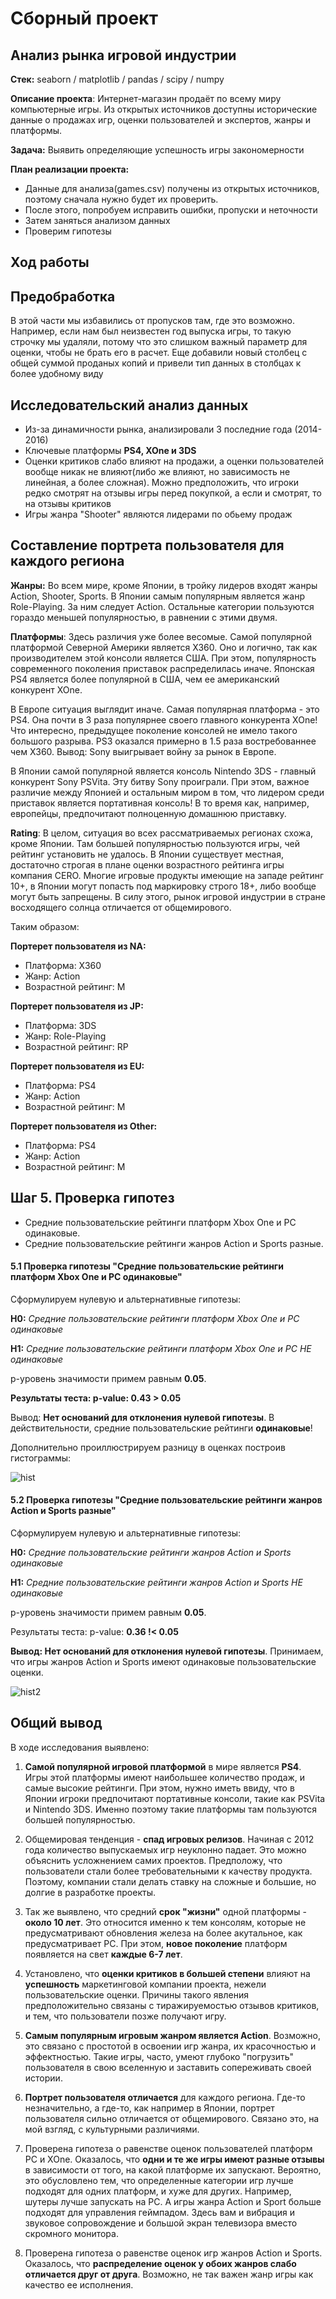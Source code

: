 # Сборный проект
## Анализ рынка игровой индустрии

**Стек:** seaborn / matplotlib / pandas / scipy / numpy

**Описание проекта**: Интернет-магазин продаёт по всему миру компьютерные игры. Из открытых источников доступны исторические данные о продажах игр, оценки пользователей и экспертов, жанры и платформы. 

**Задача:** Выявить определяющие успешность игры закономерности

**План реализации проекта:**
 * Данные для анализа(games.csv) получены из открытых источников, поэтому сначала нужно будет их проверить.
 * После этого, попробуем исправить ошибки, пропуски и неточности
 * Затем заняться анализом данных
 * Проверим гипотезы

## Ход работы

## Предобработка
В этой части мы избавились от пропусков там, где это возможно. Например, если нам был неизвестен год выпуска игры, то такую строчку мы удаляли, потому что это слишком важный параметр для оценки, чтобы не брать его в расчет. Еще добавили новый столбец с общей суммой проданых копий и привели тип данных в столбцах к более удобному виду

## Исследовательский анализ данных

 * Из-за динамичности рынка, анализировали 3 последние года (2014-2016)
 * Ключевые платформы **PS4, XOne и 3DS**
 * Оценки критиков слабо влияют на продажи, а оценки пользователей вообще никак не влияют(либо же влияют, но зависимость не линейная, а более сложная). Можно предположить, что игроки редко смотрят на отзывы игры перед покупкой, а если и смотрят, то на отзывы критиков
 * Игры жанра "Shooter" являются лидерами по обьему продаж

## Составление портрета пользователя для каждого региона

**Жанры:** Во всем мире, кроме Японии, в тройку лидеров входят жанры Action, Shooter, Sports. 
В Японии самым популярным является жанр Role-Playing. За ним следует Action. Остальные категории пользуются гораздо меньшей популярностью, в равнении с этими двумя.

**Платформы**: Здесь различия уже более весомые. Самой популярной платформой Северной Америки является X360. Оно и логично, так как производителем этой консоли является США. При этом, популярность современного поколения приставок распределилась иначе. Японская PS4 является более популярной в США, чем ее американский конкурент XOne.

В Европе ситуация выглядит иначе. Самая популярная платформа - это PS4. Она почти в 3 раза популярнее своего главного конкурента XOne! Что интересно, предыдущее поколение консолей не имело такого большого разрыва. PS3 оказался примерно в 1.5 раза востребованнее чем X360. Вывод: Sony выигрывает войну за рынок в Европе.

В Японии самой популярной является консоль Nintendo 3DS - главный конкурент Sony PSVita. Эту битву Sony проиграли. При этом, важное различие между Японией и остальным миром в том, что лидером среди приставок является портативная консоль! В то время как, например, европейцы, предпочитают полноценную домашнюю приставку. 



**Rating**: В целом, ситуация во всех рассматриваемых регионах схожа, кроме Японии. Там большей популярностью пользуются игры, чей рейтинг установить не удалось. В Японии существует местная, достаточно строгая в плане оценки возрастного рейтинга игры компания CERO. Многие игровые продукты имеющие на западе рейтинг 10+, в Японии могут попасть под маркировку строго 18+, либо вообще могут быть запрещены. В силу этого, рынок игровой индустрии в стране восходящего солнца отличается от общемирового. 

Таким образом: 

**Портерет пользователя из NA:**
- Платформа: X360
- Жанр: Action
- Возрастной рейтинг: M

**Портерет пользователя из JP:**
- Платформа: 3DS
- Жанр: Role-Playing
- Возрастной рейтинг: RP

**Портерет пользователя из EU:**
- Платформа: PS4
- Жанр: Action
- Возрастной рейтинг: M

**Портерет пользователя из Other:**
- Платформа: PS4
- Жанр: Action
- Возрастной рейтинг: M

## Шаг 5. Проверка гипотез

- Средние пользовательские рейтинги платформ Xbox One и PC одинаковые.
- Средние пользовательские рейтинги жанров Action и Sports разные.

#### 5.1 Проверка гипотезы "Средние пользовательские рейтинги платформ Xbox One и PC одинаковые"

Сформулируем нулевую и альтернативные гипотезы:

**Н0:** *Средние пользовательские рейтинги платформ Xbox One и PC одинаковые*

**Н1:** *Средние пользовательские рейтинги платформ Xbox One и PC НЕ одинаковые*

p-уровень значимости примем равным **0.05**.

**Результаты теста: p-value: 0.43 > 0.05**

Вывод: **Нет оснований для отклонения нулевой гипотезы**. В действительности, средние пользовательские рейтинги **одинаковые**!

Дополнительно проиллюстрируем разницу в оценках построив гистограммы:

![hist](pics/hist1.png)

#### 5.2 Проверка гипотезы "Средние пользовательские рейтинги жанров Action и Sports разные"

Сформулируем нулевую и альтернативные гипотезы:

**Н0:** *Средние пользовательские рейтинги жанров Action и Sports одинаковые*

**Н1:** *Средние пользовательские рейтинги жанров Action и Sports НЕ одинаковые*

p-уровень значимости примем равным **0.05**.

Результаты теста: p-value: **0.36 !< 0.05**

**Вывод: Нет оснований для отклонения нулевой гипотезы**. Принимаем, что игры жанров Action и Sports имеют одинаковые пользовательские оценки.

![hist2](pics/hist2.png)

## Общий вывод

В ходе исследования выявлено: 
    
1. **Самой популярной игровой платформой** в мире является **PS4**. Игры этой платформы имеют наибольшее количество продаж, и самые высокие рейтинги. При этом, нужно иметь ввиду, что в Японии игроки предпочитают портативные консоли, такие как PSVita и Nintendo 3DS. Именно поэтому такие платформы там пользуются большей популярностью.

2. Общемировая тенденция - **спад игровых релизов**. Начиная с 2012 года количество выпускаемых игр неуклонно падает. Это можно объяснить усложнением самих проектов. Предположу, что пользователи стали более требовательными к качеству продукта. Поэтому, компании стали делать ставку на сложные и большие, но долгие в разработке проекты.

3. Так же выявлено, что средний **срок "жизни"** одной платформы - **около 10 лет**. Это относится именно к тем консолям, которые не предусматривают обновления железа на более акутальное, как предусматривает PC. При этом, **новое поколение** платформ появляется на свет **каждые 6-7 лет**.

4. Установлено, что **оценки критиков в большей степени** влияют на **успешность** маркетинговой компании проекта, нежели пользовательские оценки. Причины такого явления предположительно связаны с тиражируемостью отзывов критиков, и тем, что пользователи позже получают игру.

5. **Самым популярным игровым жанром является Action**. Возможно, это связано с простотой в освоении игр жанра, их красочностью и эффектностью. Такие игры, часто, умеют глубоко "погрузить" пользователя в свою вселенную и заставить сопереживать своей истории.

6. **Портрет пользователя отличается** для каждого региона. Где-то незначительно, а где-то, как например в Японии, портрет пользователя сильно отличается от общемирового. Связано это, на мой взгляд, с культурными различиями.

7. Проверена гипотеза о равенстве оценок пользователей платформ PC и XOne. Оказалось, что **одни и те же игры имеют разные отзывы** в зависимости от того, на какой платформе их запускают. Вероятно, это обусловлено тем, что определенные категории игр лучше подходят для одних платформ, и хуже для других. Например, шутеры лучше запускать на PC. А игры жанра Action и Sport больше подходят для управления геймпадом. Здесь вам и вибрация и звуковое сопровождение и большой экран телевизора вместо скромного монитора.

8. Проверена гипотеза о равенстве оценок игр жанров Action и Sports. Оказалось, что **распределение оценок у обоих жанров слабо отличается друг от друга**. Возможно, не так важен жанр игры как качество ее исполнения. 